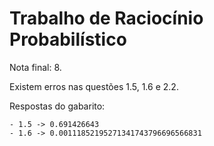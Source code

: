 # Trabalho de Raciocínio Probabilístico




Nota final: 8.

Existem erros nas questões 1.5, 1.6 e 2.2.

Respostas do gabarito:

    - 1.5 -> 0.691426643
    - 1.6 -> 0.00111852195271341743796696566831

